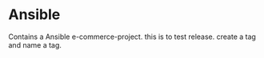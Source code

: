 # Ansible

Contains a Ansible e-commerce-project. this is to test release. create a tag and name a tag. 
